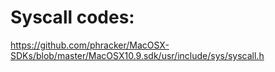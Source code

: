 # Syscall codes:
https://github.com/phracker/MacOSX-SDKs/blob/master/MacOSX10.9.sdk/usr/include/sys/syscall.h